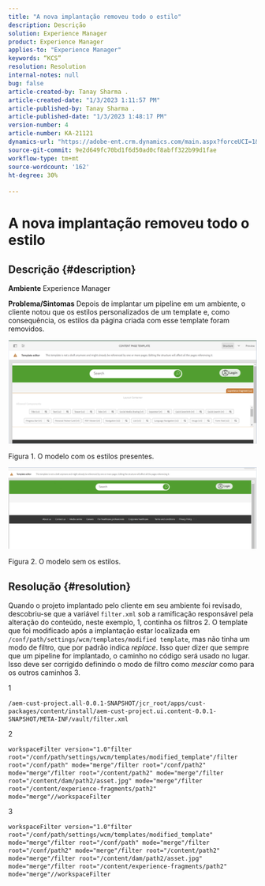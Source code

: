 ```yaml
---
title: "A nova implantação removeu todo o estilo"
description: Descrição
solution: Experience Manager
product: Experience Manager
applies-to: "Experience Manager"
keywords: “KCS”
resolution: Resolution
internal-notes: null
bug: false
article-created-by: Tanay Sharma .
article-created-date: "1/3/2023 1:11:57 PM"
article-published-by: Tanay Sharma .
article-published-date: "1/3/2023 1:48:17 PM"
version-number: 4
article-number: KA-21121
dynamics-url: "https://adobe-ent.crm.dynamics.com/main.aspx?forceUCI=1&pagetype=entityrecord&etn=knowledgearticle&id=e75d5a2c-688b-ed11-81ac-6045bd006a22"
source-git-commit: 9e2d649fc70bd1f6d50ad0cf8abff322b99d1fae
workflow-type: tm+mt
source-wordcount: '162'
ht-degree: 30%

---
```


# A nova implantação removeu todo o estilo

## Descrição {#description}

<b>Ambiente</b>
Experience Manager


<b>Problema/Sintomas</b>
Depois de implantar um pipeline em um ambiente, o cliente notou que os estilos personalizados de um template e, como consequência, os estilos da página criada com esse template foram removidos.



![](assets/___ec5d5a2c-688b-ed11-81ac-6045bd006a22___.png)

Figura 1. O modelo com os estilos presentes.



![](assets/___f05d5a2c-688b-ed11-81ac-6045bd006a22___.png)

Figura 2. O modelo sem os estilos.


## Resolução {#resolution}


Quando o projeto implantado pelo cliente em seu ambiente foi revisado, descobriu-se que a variável `filter.xml` sob a ramificação responsável pela alteração do conteúdo, neste exemplo, 1, continha os filtros 2.
O template que foi modificado após a implantação estar localizada em `/conf/path/settings/wcm/templates/modified template`, mas não tinha um modo de filtro, que por padrão indica *replace*.
Isso quer dizer que sempre que um pipeline for implantado, o caminho no código será usado no lugar.
Isso deve ser corrigido definindo o modo de filtro como *mesclar* como para os outros caminhos 3.

1


```
/aem-cust-project.all-0.0.1-SNAPSHOT/jcr_root/apps/cust-packages/content/install/aem-cust-project.ui.content-0.0.1-SNAPSHOT/META-INF/vault/filter.xml
```



2

```
workspaceFilter version="1.0"filter root="/conf/path/settings/wcm/templates/modified_template"/filter root="/conf/path" mode="merge"/filter root="/conf/path2" mode="merge"/filter root="/content/path2" mode="merge"/filter root="/content/dam/path2/asset.jpg" mode="merge"/filter root="/content/experience-fragments/path2" mode="merge"//workspaceFilter
```




3


```
workspaceFilter version="1.0"filter root="/conf/path/settings/wcm/templates/modified_template" mode="merge"/filter root="/conf/path" mode="merge"/filter root="/conf/path2" mode="merge"/filter root="/content/path2" mode="merge"/filter root="/content/dam/path2/asset.jpg" mode="merge"/filter root="/content/experience-fragments/path2" mode="merge"//workspaceFilter
```





